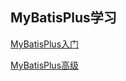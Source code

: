 ## MyBatisPlus学习

[MyBatisPlus入门](mybatisPlus-start/mybatisPlus入门.md)

[MyBatisPlus高级](mybatisPlus-high/MybatisPlus进阶.md)

